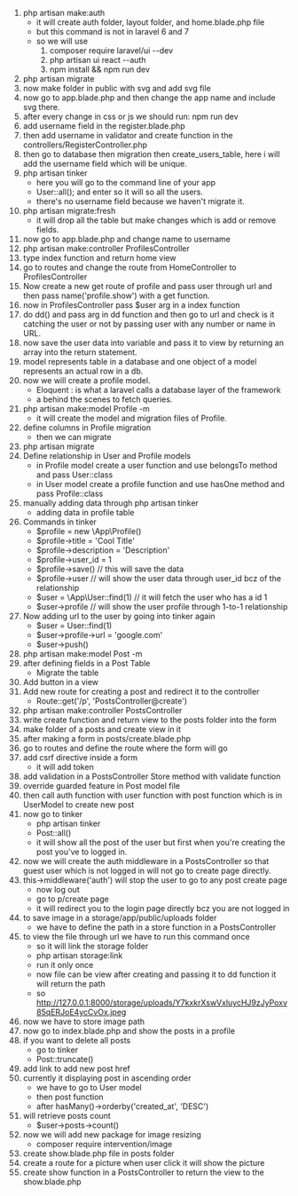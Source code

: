 1) php artisan make:auth
    - it will create auth folder, layout folder, and home.blade.php file
    - but this command is not in laravel 6 and 7
    - so we will use
        1) composer require laravel/ui --dev
        2) php artisan ui react --auth
        3) npm install && npm run dev
2) php artisan migrate
3) now make folder in public with svg and add svg file
4) now go to app.blade.php and then change the app name and include svg there.
5) after every change in css or js we should run: npm run dev
6) add username field in the register.blade.php
7) then add username in validator and create function in the controllers/RegisterController.php
8) then go to database then migration then create_users_table, here i will add the username field which will be unique.
9) php artisan tinker
    - here you will go to the command line of your app
    - User::all(); and enter so it will so all the users.
    - there's no username field because we haven't migrate it.
10) php artisan migrate:fresh   
    - it will drop all the table but make changes which is add or remove fields.
11) now go to app.blade.php and change name to username
12) php artisan make:controller ProfilesController
13) type index function and return home view
14) go to routes and change the route from HomeController to ProfilesController
15) Now create a new get route of profile and pass user through url and then pass name('profile.show') with a get function.
16) now in ProfilesController pass $user arg in a index function
17) do dd() and pass arg in dd function and then go to url and check is it catching the user or not by passing user with any number or name in URL.
18) now save the user data into variable and pass it to view by returning an array into the return statement.
19) model represents table in a database and one object of a model represents an actual row in a db.
20) now we will create a profile model.
    - Eloquent : is what a laravel calls a database layer of the framework
    - a behind the scenes to fetch queries.
21) php artisan make:model Profile -m
    - it will create the model and migration files of Profile.
22) define columns in Profile migration
    - then we can migrate
23) php artisan migrate
24) Define relationship in User and Profile models
    - in Profile model create a user function and use belongsTo method and pass User::class
    - in User model create a profile function and use hasOne method and pass Profile::class
25) manually adding data through php artisan tinker
    - adding data in profile table
26) Commands in tinker
    - $profile = new \App\Profile()
    - $profile->title = 'Cool Title'
    - $profile->description = 'Description'
    - $profile->user_id = 1
    - $profile->save()    // this will save the data
    - $profile->user      // will show the user data through user_id bcz of the relationship
    - $user = \App\User::find(1)   // it will fetch the user who has a id 1
    - $user->profile      // will show the user profile through 1-to-1 relationship
27) Now adding url to the user by going into tinker again
    - $user = User::find(1)
    - $user->profile->url = 'google.com'
    - $user->push()
28) php artisan make:model Post -m
29) after defining fields in a Post Table
    - Migrate the table
30) Add button in a view
31) Add new route for creating a post and redirect it to the controller
    - Route::get('/p', 'PostsController@create')
32) php artisan make:controller PostsController
33) write create function and return view to the posts folder into the form
34) make folder of a posts and create view in it
35) after making a form in posts/create.blade.php
36) go to routes and define the route where the form will go
37) add csrf directive inside a form
    - it will add token
38) add validation in a PostsController Store method with validate function
39) override guarded feature in Post model file
40) then call auth function with user function with post function which is in UserModel to create new post
41) now go to tinker
    - php artisan tinker
    - Post::all()
    - it will show all the post of the user but first when you're creating the post you've to logged in.
42) now we will create the auth middleware in a PostsController so that guest user which is not logged in will not go to create page directly.
43) this->middleware('auth') will stop the user to go to any post create page
    - now log out
    - go to p/create page
    - it will redirect you to the login page directly bcz you are not logged in
44) to save image in a storage/app/public/uploads folder
    - we have to define the path in a store function in a PostsController
45) to view the file through url we have to run this command once 
    - so it will link the storage folder
    - php artisan storage:link
    - run it only once
    - now file can be view after creating and passing it to dd function it will  return the path
    - so http://127.0.0.1:8000/storage/uploads/Y7kxkrXswVxluycHJ9zJyPoxv85qERJoE4ycCvOx.jpeg
46) now we have to store image path
47) now go to index.blade.php and show the posts in a profile
48) if you want to delete all posts
    - go to tinker
    - Post::truncate()
49) add link to add new post href
50) currently it displaying post in ascending order
    - we have to go to User model
    - then post function 
    - after hasMany()->orderby('created_at', 'DESC')
51) will retrieve posts count
    - $user->posts->count()
52) now we will add new package for image resizing
    - composer require intervention/image
53) create show.blade.php file in posts folder
54) create a route for a picture when user click it will show the picture
55) create show function in a PostsController to return the view to the show.blade.php